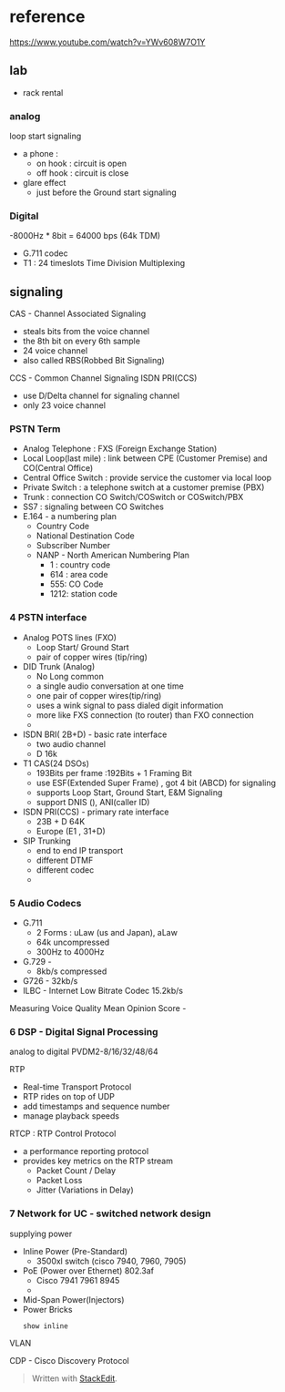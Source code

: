 
# reference

https://www.youtube.com/watch?v=YWv608W7O1Y

## lab

- rack rental 

### analog
loop start signaling
- a phone :
	- on hook : circuit is open
	- off hook : circuit is close
- glare effect 
	- just before the 
Ground start signaling
### Digital
 -8000Hz * 8bit = 64000 bps (64k TDM)
- G.711 codec
- T1  : 24 timeslots
Time Division Multiplexing
## signaling
CAS - Channel Associated Signaling
- steals bits from the voice channel
- the 8th bit on every 6th sample
- 24 voice channel
- also called RBS(Robbed Bit Signaling)

CCS - Common Channel Signaling
ISDN PRI(CCS) 
- use D/Delta channel for signaling channel
- only 23 voice channel
### PSTN Term
- Analog Telephone : FXS (Foreign Exchange Station)
- Local Loop(last mile) : link between CPE (Customer Premise) and CO(Central Office)
- Central Office Switch : provide service the customer via local loop
- Private Switch : a telephone switch at a customer premise (PBX)
- Trunk : connection CO Switch/COSwitch or COSwitch/PBX
- SS7 : signaling between CO Switches 
- E.164 - a numbering plan
	- Country Code
	- National Destination Code
	- Subscriber Number
	- NANP - North American Numbering Plan
		- 1 : country code
		- 614 : area code
		- 555: CO Code
		- 1212: station code

### 4 PSTN interface

- Analog POTS lines (FXO)
	- Loop Start/ Ground Start
	- pair of copper wires (tip/ring)
- DID Trunk (Analog)
	- No Long common
	- a single audio conversation at one time
	- one pair of copper wires(tip/ring)
	- uses a wink signal to pass dialed digit information
	- more like FXS connection (to router) than FXO connection
	- 
- ISDN BRI( 2B+D) - basic rate interface
	- two audio channel
	- D 16k
- T1 CAS(24 DSOs)
	- 193Bits per frame :192Bits + 1 Framing Bit
	- use ESF(Extended Super Frame) , got 4 bit (ABCD) for signaling
	- supports Loop Start, Ground Start, E&M Signaling
	- support DNIS (), ANI(caller ID)
- ISDN PRI(CCS) - primary rate interface
	- 23B + D 64K
	- Europe (E1 , 31+D)
- SIP Trunking
	- end to end IP transport
	- different DTMF
	- different codec
	- 
### 5 Audio Codecs
- G.711 
	- 2 Forms : uLaw (us and Japan), aLaw
	- 64k uncompressed
	- 300Hz to 4000Hz
- G.729 - 
	- 8kb/s compressed
- G726 - 32kb/s
- ILBC - Internet Low Bitrate Codec 15.2kb/s

Measuring Voice Quality
Mean Opinion Score - 

### 6 DSP - Digital Signal Processing
analog to digital 
PVDM2-8/16/32/48/64

RTP  
- Real-time Transport Protocol
- RTP rides on top of UDP
- add timestamps and sequence number 
- manage playback speeds

RTCP : RTP Control Protocol
- a performance reporting protocol
- provides key metrics on the RTP stream
	- Packet Count / Delay
	- Packet Loss
	- Jitter (Variations in Delay)

### 7 Network for UC - switched network design
supplying power 
- Inline Power (Pre-Standard)
	- 3500xl switch (cisco 7940, 7960, 7905)
- PoE (Power over Ethernet) 802.3af
	- Cisco 7941 7961 8945
	- 
- Mid-Span Power(Injectors)
- Power Bricks
	```
	show inline
	
	```
VLAN

CDP - Cisco Discovery Protocol





> Written with [StackEdit](https://stackedit.io/).

<!--stackedit_data:
eyJoaXN0b3J5IjpbLTEyMzk2ODUwODgsLTE5NDUyMjA1MTgsLT
Y2MDQxNTY2LDE4ODU5MTk2MjcsMTQ2MjQ4OTI4OCwxNjg5MjI4
NThdfQ==
-->